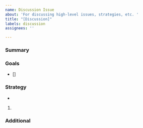 ```yaml
---
name: Discussion Issue
about: 'For discussing high-level issues, strategies, etc. '
title: "[Discussion]"
labels: discussion
assignees: ''

---
```


<!---
This is a suggested discussion issue template for tedana.

If there is other information that would be helpful to include, please don't hesitate to add it!
-->

<!-- 
Summarize what should be discussed in 2-3 sentences

Update over time to include what major conclusions have been made
-->
### Summary

<!-- 
State goals you hope to achieve in this discussion

Use checkboxes so they can be checked as they are completed
-->
### Goals
- []

<!--
If the goal of the discussion is a plan or change, use the strategy section

Use unordered items (*) if all items are equal in priority and parallel in time,
otherwise use numbered items (1.)
-->
### Strategy
*
1.

<!--
If needed, place additional details below
-->
### Additional

<!--
Don't forget to cross-reference other relevant issues via #
-->

